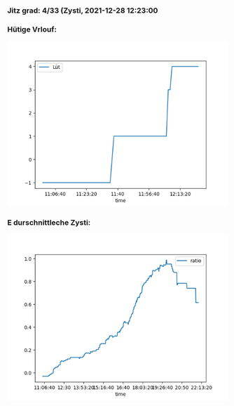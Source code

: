 ### Jitz grad: 4/33 (Zysti, 2021-12-28 12:23:00

### Hütige Vrlouf:
![Graph](Today.png)

### E durschnittleche Zysti:
![Graph](Zysti.png)